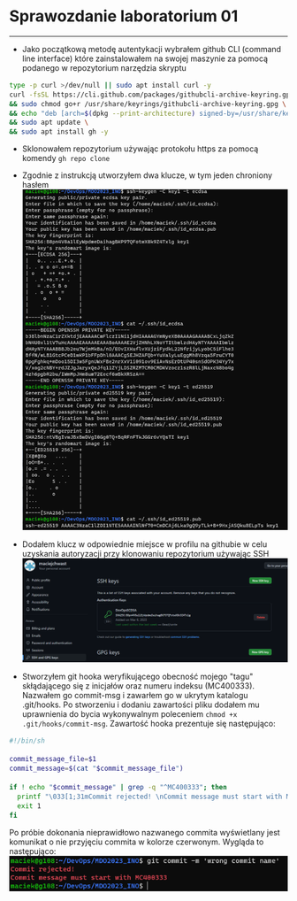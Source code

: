 # Sprawozdanie laboratorium 01

---

- Jako początkową metodę autentykacji wybrałem github CLI (command line interface) które zainstalowałem na swojej maszynie za pomocą podanego w repozytorium narzędzia skryptu

```bash
type -p curl >/dev/null || sudo apt install curl -y
curl -fsSL https://cli.github.com/packages/githubcli-archive-keyring.gpg | sudo dd of=/usr/share/keyrings/githubcli-archive-keyring.gpg \
&& sudo chmod go+r /usr/share/keyrings/githubcli-archive-keyring.gpg \
&& echo "deb [arch=$(dpkg --print-architecture) signed-by=/usr/share/keyrings/githubcli-archive-keyring.gpg] https://cli.github.com/packages stable main" | sudo tee /etc/apt/sources.list.d/github-cli.list > /dev/null \
&& sudo apt update \
&& sudo apt install gh -y
```

- Sklonowałem repozytorium używając protokołu https za pomocą komendy `gh repo clone`
- Zgodnie z instrukcją utworzyłem dwa klucze, w tym jeden chroniony hasłem 
![image](../images/lab01/s1.png)
- Dodałem klucz w odpowiednie miejsce w profilu na githubie w celu uzyskania autoryzacji przy klonowaniu repozytorium używając SSH
![image](../images/lab01/s2.png)

- Stworzyłem git hooka weryfikującego obecność mojego "tagu" skłądającego się z inicjałów oraz numeru indeksu (MC400333). Nazwałem go commit-msg i zawarłem go w ukrytym katalogu .git/hooks. Po stworzeniu i dodaniu zawartości pliku dodałem mu uprawnienia do bycia wykonywalnym poleceniem `chmod +x .git/hooks/commit-msg`. Zawartość hooka prezentuje się następująco:

```bash
#!/bin/sh

commit_message_file=$1
commit_message=$(cat "$commit_message_file")

if ! echo "$commit_message" | grep -q "^MC400333"; then
  printf "\033[1;31mCommit rejected! \nCommit message must start with MC400333\033[0m\n" >&2
  exit 1
fi

```

Po próbie dokonania nieprawidłowo nazwanego commita wyświetlany jest komunikat o nie przyjęciu commita w kolorze czerwonym. Wygląda to następująco:
![image](../images/lab01/s3.png)
